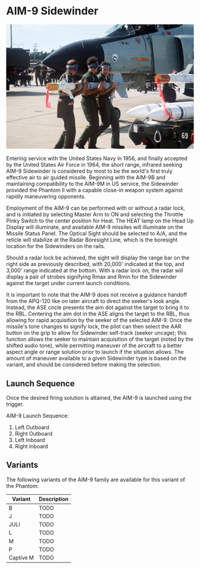 # AIM-9 Sidewinder

![aim9](../../img/aim9.jpg)

Entering service with the United States Navy in 1956, and finally accepted by
the United States Air Force in 1964, the short range, infrared seeking AIM-9
Sidewinder is considered by most to be the world's first truly effective air to
air guided missile. Beginning with the AIM-9B and maintaining compatibility to
the AIM-9M in US service, the Sidewinder provided the Phantom II with a capable
close-in weapon system against rapidly maneuvering opponents.

Employment of the AIM-9 can be performed with or without a radar lock, and is
initiated by selecting Master Arm to ON and selecting the Throttle Pinky Switch
to the center position for Heat. The HEAT lamp on the Head Up Display will
illuminate, and available AIM-9 missiles will illuminate on the Missile Status
Panel. The Optical Sight should be selected to A/A, and the reticle will
stabilize at the Radar Boresight Line, which is the boresight location for the
Sidewinders on the rails.

Should a radar lock be achieved, the sight will display the range bar on the
right side as previously described, with 20,000' indicated at the top, and
3,000' range indicated at the bottom. With a radar lock on, the radar will
display a pair of strobes signifying Rmax and Rmin for the Sidewinder against
the target under current launch conditions.

It is important to note that the AIM-9 does not receive a guidance handoff from
the APQ-120 like on later aircraft to direct the seeker's look angle. Instead,
the ASE circle presents the aim dot against the target to bring it to the RBL.
Centering the aim dot in the ASE aligns the target to the RBL, thus allowing for
rapid acquisition by the seeker of the selected AIM-9. Once the missile's tone
changes to signify lock, the pilot can then select the AAR button on the grip to
allow for Sidewinder self-track (seeker uncage); this function allows the seeker
to maintain acquisition of the target (noted by the shifted audio tone), while
permitting maneuver of the aircraft to a better aspect angle or range solution
prior to launch if the situation allows. The amount of maneuver available to a
given Sidewinder type is based on the variant, and should be considered before
making the selection.

## Launch Sequence

Once the desired firing solution is attained, the AIM-9 is launched using the
trigger.

AIM-9 Launch Sequence:

1. Left Outboard
2. Right Outboard
3. Left Inboard
4. Right Inboard

## Variants

The following variants of the AIM-9 family are available for this variant of the
Phantom:

| Variant   | Description |
| --------- | ----------- |
| B         | TODO        |
| J         | TODO        |
| JULI      | TODO        |
| L         | TODO        |
| M         | TODO        |
| P         | TODO        |
| Captive M | TODO        |
